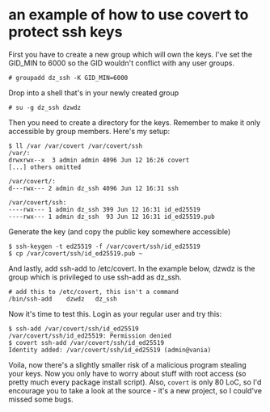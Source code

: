 # an example of how to use covert to protect ssh keys
First you have to create a new group which will own the keys. I've set the
GID\_MIN to 6000 so the GID wouldn't conflict with any user groups.

    # groupadd dz_ssh -K GID_MIN=6000

Drop into a shell that's in your newly created group

    # su -g dz_ssh dzwdz

Then you need to create a directory for the keys. Remember to make it only
accessible by group members. Here's my setup:

    $ ll /var /var/covert /var/covert/ssh
    /var/:
    drwxrwx--x  3 admin admin 4096 Jun 12 16:26 covert
    [...] others omitted
    
    /var/covert/:
    d---rwx--- 2 admin dz_ssh 4096 Jun 12 16:31 ssh
    
    /var/covert/ssh:
    ----rwx--- 1 admin dz_ssh 399 Jun 12 16:31 id_ed25519
    ----rwx--- 1 admin dz_ssh  93 Jun 12 16:31 id_ed25519.pub

Generate the key (and copy the public key somewhere accessible)

    $ ssh-keygen -t ed25519 -f /var/covert/ssh/id_ed25519
    $ cp /var/covert/ssh/id_ed25519.pub ~

And lastly, add ssh-add to /etc/covert. In the example below, dzwdz is the group
which is privileged to use ssh-add as dz\_ssh.

    # add this to /etc/covert, this isn't a command
    /bin/ssh-add	dzwdz	dz_ssh

Now it's time to test this. Login as your regular user and try this:

    $ ssh-add /var/covert/ssh/id_ed25519
    /var/covert/ssh/id_ed25519: Permission denied
    $ covert ssh-add /var/covert/ssh/id_ed25519
    Identity added: /var/covert/ssh/id_ed25519 (admin@vania)

Voila, now there's a slightly smaller risk of a malicious program stealing your
keys. Now you only have to worry about stuff with root access (so pretty much
every package install script). Also, `covert` is only 80 LoC, so I'd encourage
you to take a look at the source - it's a new project, so I could've missed some
bugs.
